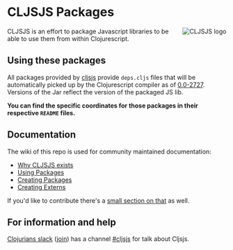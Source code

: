 # CLJSJS Packages

<img src="http://cljsjs.github.io/cljsjs.png" alt="CLJSJS logo" align="right" />

CLJSJS is an effort to package Javascript libraries to be able to use
them from within Clojurescript.

## Using these packages

All packages provided by [cljsjs][clojars-cljsjs] provide `deps.cljs`
files that will be automatically picked up by the Clojurescript
compiler as of [0.0-2727][2727]. Versions of the Jar reflect the
version of the packaged JS lib.

**You can find the specific coordinates for those packages in their
respective `README` files.**

## Documentation

The wiki of this repo is used for community maintained documentation:

- [Why CLJSJS exists](https://github.com/cljsjs/packages/wiki)
- [Using Packages](https://github.com/cljsjs/packages/wiki/Using-Packages)
- [Creating Packages](https://github.com/cljsjs/packages/wiki/Creating-Packages)
- [Creating Externs](https://github.com/cljsjs/packages/wiki/Creating-Externs)

If you'd like to contribute there's a
[small section on that](https://github.com/cljsjs/packages/wiki#contribute)
as well.

## For information and help

[Clojurians slack](https://clojurians.slack.com/) ([join](http://clojurians.net/))
has a channel [#cljsjs](https://clojurians.slack.com/messages/cljsjs/) for talk about Cljsjs.

[fileset-doc]: https://github.com/boot-clj/boot/wiki/Filesets
[boot-cljsjs]: https://github.com/cljsjs/boot-cljsjs
[build.boot]: react/build.boot
[clojars-cljsjs]: https://clojars.org/groups/cljsjs
[2727]: https://groups.google.com/d/msg/clojurescript/pJ_EYHkYAUs/mLi8XfiQxZsJ
